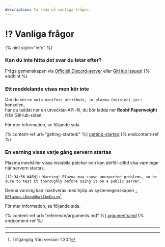 ```yaml
---
description: Ta reda på vanliga frågor.
---
```


# ⁉️ Vanliga frågor

{% hint style="info" %}

### Kan du inte hitta det svar du letar efter?

Fråga gemenskapen via [Officiell Discord-server](https://discord.gg/MmfC52K8A8) eller [GitHub Issues](https://github.com/PlazmaMC/PlazmaBukkit/issues)!
{% endhint %}

### Ett meddelande visas men kör inte

Om du ser `no main manifest attribute, in plazma-(version).jar` i konsolen,\
har du laddat ner en utvecklar-API-fil, du bör ladda ner **Reobf Paperweight** från GitHub-sidan.

För mer information, se följande sida.

{% content-ref url="getting-started/" %}
[getting-started](getting-started#id-2)
{% endcontent-ref %}

### En varning visas varje gång servern startas

Plazma innehåller vissa instabila patchar och kan därför alltid visa varningar när servern startas.

```log
[12:34:56 WARN]: Warning! Plazma may cause unexpected problems, so be sure to test it thoroughly before using it on a public server.
```

Denna varning kan inaktiveras med hjälp av systemegenskapen [`-DPlazma.iKnowWhatIAmDoing`](#user-content-fn-1)[^1].

För mer information, se följande sida.

{% content-ref url="reference/arguments.md" %}
[arguments.md](reference/arguments.md#plazma.iknowwhatiamdoing)
{% endcontent-ref %}

***

[^1]: Tillgänglig från version 1.20.1
